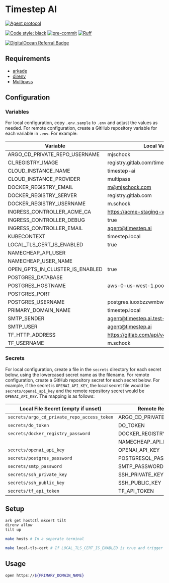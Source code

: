 # Timestep AI

[![Agent protocol](https://github.com/mjschock/timestep/actions/workflows/deploy.yml/badge.svg)](https://agentprotocol.ai/compliance)

[![Code style: black](https://img.shields.io/badge/code%20style-black-000000.svg)](https://github.com/psf/black)
[![pre-commit](https://img.shields.io/badge/pre--commit-enabled-brightgreen?logo=pre-commit)](https://github.com/pre-commit/pre-commit)
[![Ruff](https://img.shields.io/endpoint?url=https://raw.githubusercontent.com/charliermarsh/ruff/main/assets/badge/v2.json)](https://github.com/astral-sh/ruff)

[![DigitalOcean Referral Badge](https://web-platforms.sfo2.cdn.digitaloceanspaces.com/WWW/Badge%201.svg)](https://www.digitalocean.com/?refcode=2184d1107783&utm_campaign=Referral_Invite&utm_medium=Referral_Program&utm_source=badge)

## Requirements

- [arkade](https://github.com/alexellis/arkade#getting-arkade)
- [direnv](https://direnv.net/)
- [Multipass](https://multipass.run/install)

## Configuration

### Variables

For local configuration, copy `.env.sample` to `.env` and adjust the values as needed. For remote configuration, create a GitHub repository variable for each variable in `.env`. For example:

| Variable | Local Value (empty if default) | Remote Value (empty if default) |
| --- | --- | --- |
| ARGO_CD_PRIVATE_REPO_USERNAME | mjschock | mjschock |
| CI_REGISTRY_IMAGE | registry.gitlab.com/timestep-ai/timestep | registry.gitlab.com/timestep-ai/timestep |
| CLOUD_INSTANCE_NAME | timestep-ai | timestep-ai |
| CLOUD_INSTANCE_PROVIDER | multipass | digitalocean |
| DOCKER_REGISTRY_EMAIL | m@mjschock.com | m@mjschock.com |
| DOCKER_REGISTRY_SERVER | registry.gitlab.com | registry.gitlab.com |
| DOCKER_REGISTRY_USERNAME | m.schock | m.schock |
| INGRESS_CONTROLLER_ACME_CA | https://acme-staging-v02.api.letsencrypt.org/directory | |
| INGRESS_CONTROLLER_DEBUG | true | |
| INGRESS_CONTROLLER_EMAIL | agent@timestep.ai | agent@timestep.ai |
| KUBECONTEXT | timestep.local | timestep.ai |
| LOCAL_TLS_CERT_IS_ENABLED | true | |
| NAMECHEAP_API_USER | | mschock |
| NAMECHEAP_USER_NAME | | mschock |
| OPEN_GPTS_IN_CLUSTER_IS_ENABLED | true | |
| POSTGRES_DATABASE | | |
| POSTGRES_HOSTNAME | aws-0-us-west-1.pooler.supabase.com | aws-0-us-west-1.pooler.supabase.com |
| POSTGRES_PORT | | |
| POSTGRES_USERNAME | postgres.iuoxbzzwmbwctbhztahw | postgres.iuoxbzzwmbwctbhztahw |
| PRIMARY_DOMAIN_NAME | timestep.local | timestep.ai |
| SMTP_SENDER | agent@timestep.ai.test-google-a.com | agent@timestep.ai.test-google-a.com |
| SMTP_USER | agent@timestep.ai | agent@timestep.ai |
| TF_HTTP_ADDRESS | https://gitlab.com/api/v4/projects/47704767/terraform/state | https://gitlab.com/api/v4/projects/47704767/terraform/state |
| TF_USERNAME | m.schock | m.schock |

### Secrets

For local configuration, create a file in the `secrets` directory for each secret below, using the lowercased secret name as the filename.
For remote configuration, create a GitHub repository secret for each secret below. For example, if the secret is `OPENAI_API_KEY`, the local secret file would be `secrets/openai_api_key` and the remote repository secret would be `OPENAI_API_KEY`. The mapping is as follows:

| Local File Secret (empty if unset) | Remote Repository Secret |
| --- | --- |
| `secrets/argo_cd_private_repo_access_token` | ARGO_CD_PRIVATE_REPO_ACCESS_TOKEN |
| `secrets/do_token` | DO_TOKEN |
| `secrets/docker_registry_password` | DOCKER_REGISTRY_PASSWORD |
| | NAMECHEAP_API_KEY |
| `secrets/openai_api_key` | OPENAI_API_KEY |
| `secrets/postgres_password` | POSTGRESQL_PASSWORD |
| `secrets/smtp_password` | SMTP_PASSWORD |
| `secrets/ssh_private_key` | SSH_PRIVATE_KEY |
| `secrets/ssh_public_key` | SSH_PUBLIC_KEY |
| `secrets/tf_api_token` | TF_API_TOKEN |

## Setup

```bash
ark get hostctl mkcert tilt
direnv allow
tilt up
```

```bash
make hosts # In a separate terminal
```

```bash
make local-tls-cert # If LOCAL_TLS_CERT_IS_ENABLED is true and trigger caddy update
```

## Usage

```bash
open https://${PRIMARY_DOMAIN_NAME}
```
